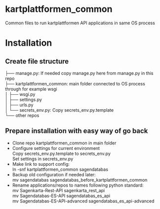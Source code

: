 # kartplattformen_common
Common files to run kartplattformen API applications in same OS process
# Installation
## Create file structure
├── manage.py\: If needed copy manage.py here from manage.py in this repo\
├── kartplattformen_common: main folder connected to OS process through for example wsgi\
│   ├── wsgi.py\
│   ├── settings.py\
│   ├── urls.py\
│   └── secrets_env.py: Copy secrets_env.py.template\
└── other repos
## Prepare installation with easy way of go back
- Clone repo kartplattformen_common in main folder
- Configure settings for current environment\
Copy secrets_env.py.template to secrets_env.py\
Set settings in secrets_env.py
- Make link to support config:\
  ln -snf kartplattformen_common sagendatabas
- Backup old configuration if needed later:\
  mv sagendatabas sagendatabas_before_kartplattformen_common
- Rename applications/repos to names following python standard:\
  mv Sagenkarta-Rest-API sagenkarta_rest_api\
  mv Sagendatabas-ES-API sagendatabas_es_api\
  mv Sagendatabas-ES-API-advanced sagendatabas_es_api-advanced
